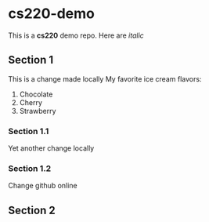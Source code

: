 # cs220-demo
This is a **cs220** demo repo.
Here are *italic*

## Section 1
This is a change made locally
My favorite ice cream flavors:
1. Chocolate
2. Cherry
3. Strawberry
### Section 1.1
Yet another change locally
### Section 1.2
Change github online
## Section 2
